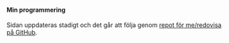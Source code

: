 #### Min programmering

Sidan uppdateras stadigt och det går att följa genom [repot för me/redovisa på GitHub](https://github.com/jespernyhlen/design).
